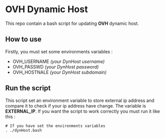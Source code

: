# OVH Dynamic Host
This repo contain a bash script for updating **OVH** dynamic host.

## How to use
Firstly, you must set some environments variables :
- OVH_USERNAME *(your DynHost username)*
- OVH_PASSWD *(your DynHost password)*
- OVH_HOSTNALE *(your DynHost subdomain)*

## Run the script
This script set an environment variable to store external ip address and compare it to check if your ip address have change.
The variable is **EXTERNAL_IP**.
If you want the script to work correctly you must run it like this :
```
# If you have set the environments variables
. ./dynHost.bash
```